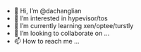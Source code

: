 - 👋 Hi, I’m @dachanglian
- 👀 I’m interested in hypevisor/tos
- 🌱 I’m currently learning xen/optee/turstly
- 💞️ I’m looking to collaborate on ...
- 📫 How to reach me ...

<!---
dachanglian/dachanglian is a ✨ special ✨ repository because its `README.md` (this file) appears on your GitHub profile.
You can click the Preview link to take a look at your changes.
--->
